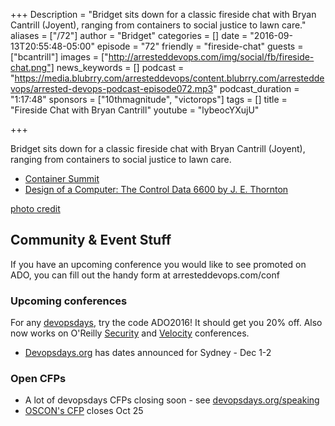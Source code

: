 +++
Description = "Bridget sits down for a classic fireside chat with Bryan Cantrill (Joyent), ranging from containers to social justice to lawn care."
aliases = ["/72"]
author = "Bridget"
categories = []
date = "2016-09-13T20:55:48-05:00"
episode = "72"
friendly = "fireside-chat"
guests = ["bcantrill"]
images = ["http://arresteddevops.com/img/social/fb/fireside-chat.png"]
news_keywords = []
podcast = "https://media.blubrry.com/arresteddevops/content.blubrry.com/arresteddevops/arrested-devops-podcast-episode072.mp3"
podcast_duration = "1:17:48"
sponsors = ["10thmagnitude", "victorops"]
tags = []
title = "Fireside Chat with Bryan Cantrill"
youtube = "lybeocYXujU"

+++

Bridget sits down for a classic fireside chat with Bryan Cantrill (Joyent), ranging from containers to social justice to lawn care.

* [Container Summit](http://containersummit.io/)
* [Design of a Computer: The Control Data 6600 by J. E. Thornton](http://ygdes.com/CDC/DesignOfAComputer_CDC6600.pdf)

[photo credit](https://www.flickr.com/photos/wasabicube/2270557648/)


## Community & Event Stuff
If you have an upcoming conference you would like to see promoted on ADO, you can fill out the handy form at arresteddevops.com/conf

### Upcoming conferences

For any [devopsdays](http://devopsdays.org), try the code ADO2016! It should get you 20% off.
Also now works on O'Reilly [Security](http://conferences.oreilly.com/security) and [Velocity](http://conferences.oreilly.com/velocity) conferences.

* [Devopsdays.org](https://devopsdays.org) has dates announced for Sydney - Dec 1-2

### Open CFPs

* A lot of devopsdays CFPs closing soon - see [devopsdays.org/speaking](https://devopsdays.org/speaking)
* [OSCON's CFP](http://conferences.oreilly.com/oscon/oscon-tx/public/cfp/502) closes Oct 25
